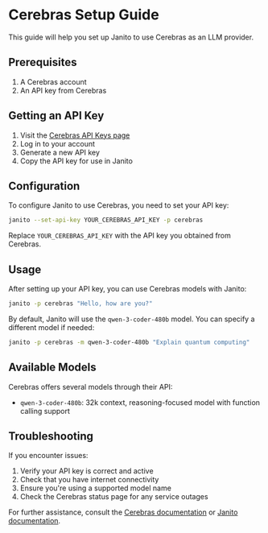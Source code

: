 # Cerebras Setup Guide

This guide will help you set up Janito to use Cerebras as an LLM provider.

## Prerequisites

1. A Cerebras account
2. An API key from Cerebras

## Getting an API Key

1. Visit the [Cerebras API Keys page](https://api.cerebras.ai/)
2. Log in to your account
3. Generate a new API key
4. Copy the API key for use in Janito

## Configuration

To configure Janito to use Cerebras, you need to set your API key:

```bash
janito --set-api-key YOUR_CEREBRAS_API_KEY -p cerebras
```

Replace `YOUR_CEREBRAS_API_KEY` with the API key you obtained from Cerebras.

## Usage

After setting up your API key, you can use Cerebras models with Janito:

```bash
janito -p cerebras "Hello, how are you?"
```

By default, Janito will use the `qwen-3-coder-480b` model. You can specify a different model if needed:

```bash
janito -p cerebras -m qwen-3-coder-480b "Explain quantum computing"
```

## Available Models

Cerebras offers several models through their API:

- `qwen-3-coder-480b`: 32k context, reasoning-focused model with function calling support

## Troubleshooting

If you encounter issues:

1. Verify your API key is correct and active
2. Check that you have internet connectivity
3. Ensure you're using a supported model name
4. Check the Cerebras status page for any service outages

For further assistance, consult the [Cerebras documentation](https://api.cerebras.ai/docs) or [Janito documentation](https://docs.janito.dev).